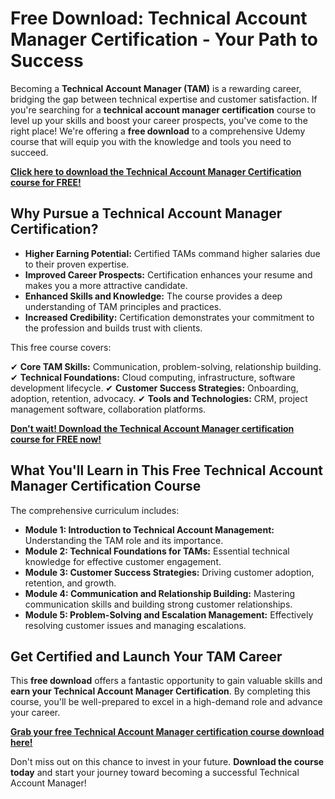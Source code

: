 # Free Download: Technical Account Manager Certification - Your Path to Success

Becoming a **Technical Account Manager (TAM)** is a rewarding career, bridging the gap between technical expertise and customer satisfaction. If you're searching for a **technical account manager certification** course to level up your skills and boost your career prospects, you've come to the right place! We're offering a **free download** to a comprehensive Udemy course that will equip you with the knowledge and tools you need to succeed.

[**Click here to download the Technical Account Manager Certification course for FREE!**](https://udemywork.com/technical-account-manager-certification)

## Why Pursue a Technical Account Manager Certification?

*   **Higher Earning Potential:** Certified TAMs command higher salaries due to their proven expertise.
*   **Improved Career Prospects:** Certification enhances your resume and makes you a more attractive candidate.
*   **Enhanced Skills and Knowledge:** The course provides a deep understanding of TAM principles and practices.
*   **Increased Credibility:** Certification demonstrates your commitment to the profession and builds trust with clients.

This free course covers:

✔ **Core TAM Skills:** Communication, problem-solving, relationship building.
✔ **Technical Foundations:** Cloud computing, infrastructure, software development lifecycle.
✔ **Customer Success Strategies:** Onboarding, adoption, retention, advocacy.
✔ **Tools and Technologies:** CRM, project management software, collaboration platforms.

[**Don't wait! Download the Technical Account Manager certification course for FREE now!**](https://udemywork.com/technical-account-manager-certification)

## What You'll Learn in This Free Technical Account Manager Certification Course

The comprehensive curriculum includes:

*   **Module 1: Introduction to Technical Account Management:** Understanding the TAM role and its importance.
*   **Module 2: Technical Foundations for TAMs:** Essential technical knowledge for effective customer engagement.
*   **Module 3: Customer Success Strategies:** Driving customer adoption, retention, and growth.
*   **Module 4: Communication and Relationship Building:** Mastering communication skills and building strong customer relationships.
*   **Module 5: Problem-Solving and Escalation Management:** Effectively resolving customer issues and managing escalations.

## Get Certified and Launch Your TAM Career

This **free download** offers a fantastic opportunity to gain valuable skills and **earn your Technical Account Manager Certification**. By completing this course, you'll be well-prepared to excel in a high-demand role and advance your career.

[**Grab your free Technical Account Manager certification course download here!**](https://udemywork.com/technical-account-manager-certification)

Don't miss out on this chance to invest in your future. **Download the course today** and start your journey toward becoming a successful Technical Account Manager!
